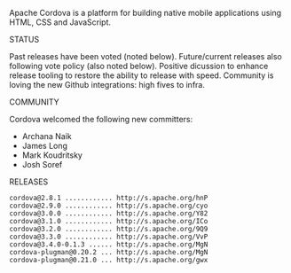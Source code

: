 Apache Cordova is a platform for building native mobile applications using HTML, CSS and JavaScript.

STATUS

Past releases have been voted (noted below). Future/current releases also following vote policy (also noted below). Positive dicussion to enhance release tooling to restore the ability to release with speed. Community is loving the new Github integrations: high fives to infra.

COMMUNITY

Cordova welcomed the following new committers:

- Archana Naik
- James Long
- Mark Koudritsky
- Josh Soref

RELEASES

    cordova@2.8.1 ............ http://s.apache.org/hnP
    cordova@2.9.0 ............ http://s.apache.org/cyo
    cordova@3.0.0 ............ http://s.apache.org/Y82
    cordova@3.1.0 ............ http://s.apache.org/ICo
    cordova@3.2.0 ............ http://s.apache.org/9Q9
    cordova@3.3.0 ............ http://s.apache.org/VvP  
    cordova@3.4.0-0.1.3 ...... http://s.apache.org/MgN
    cordova-plugman@0.20.2 ... http://s.apache.org/MgN
    cordova-plugman@0.21.0 ... http://s.apache.org/gwx
